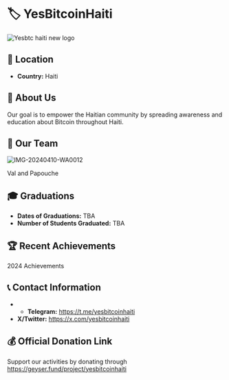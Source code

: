# 🏷️ YesBitcoinHaiti
![Yesbtc haiti new logo](https://github.com/MyFirstBitcoin/Light-Node-Directory/assets/167840061/345b12a4-bb6c-4b05-8052-e2114990cc36)

<!-- 1 picture maximum -->

## 📍 Location
- **Country:** Haiti

## 📖 About Us
Our goal is to empower the Haitian community by spreading awareness and education about Bitcoin throughout Haiti.

## 👥 Our Team
![IMG-20240410-WA0012](https://github.com/MyFirstBitcoin/Light-Node-Directory/assets/167840061/09813965-f019-4914-b4e7-dfb13b4b468d)
 
 Val and Papouche


<!-- 1 picture maximum -->

## 🎓 Graduations
- **Dates of Graduations:** TBA
- **Number of Students Graduated:** TBA

## 🏆 Recent Achievements
2024 Achievements


## 📞 Contact Information

- - **Telegram:** https://t.me/yesbitcoinhaiti
- **X/Twitter:** https://x.com/yesbitcoinhaiti


## 💰 Official Donation Link
Support our activities by donating through https://geyser.fund/project/yesbitcoinhaiti

